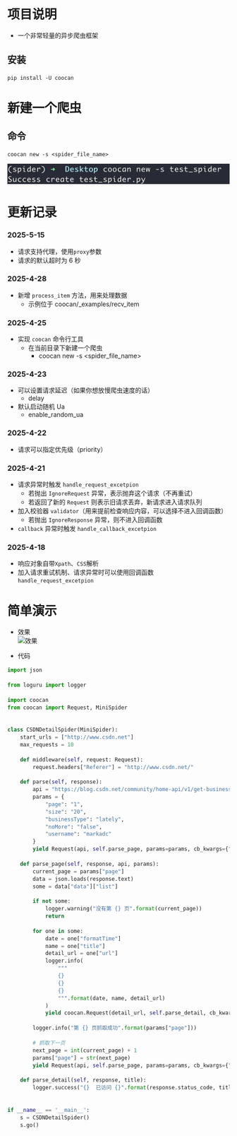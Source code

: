 # 项目说明

- 一个非常轻量的异步爬虫框架

## 安装

`pip install -U coocan`

# 新建一个爬虫

## 命令

`coocan new -s <spider_file_name>`

![alt text](cmd.png)

# 更新记录

### 2025-5-15

- 请求支持代理，使用`proxy`参数
- 请求的默认超时为 6 秒

### 2025-4-28

- 新增 `process_item` 方法，用来处理数据
  - 示例位于 coocan/\_examples/recv_item

### 2025-4-25

- 实现 `coocan` 命令行工具
  - 在当前目录下新建一个爬虫
    - coocan new -s <spider_file_name>

### 2025-4-23

- 可以设置请求延迟（如果你想放慢爬虫速度的话）
  - delay
- 默认启动随机 Ua
  - enable_random_ua

### 2025-4-22

- 请求可以指定优先级（priority）

### 2025-4-21

- 请求异常时触发 `handle_request_excetpion`
  - 若抛出 `IgnoreRequest` 异常，表示抛弃这个请求（不再重试）
  - 若返回了新的 `Request` 则表示旧请求丢弃，新请求进入请求队列
- 加入校验器 `validator`（用来提前检查响应内容，可以选择不进入回调函数）
  - 若抛出 `IgnoreResponse` 异常，则不进入回调函数
- `callback` 异常时触发 `handle_callback_excetpion`

### 2025-4-18

- 响应对象自带`Xpath`、`CSS`解析
- 加入请求重试机制、请求异常时可以使用回调函数 `handle_request_excetpion`

# 简单演示

- 效果
  <br>
  ![效果](demo.gif)

- 代码

```python
import json

from loguru import logger

import coocan
from coocan import Request, MiniSpider


class CSDNDetailSpider(MiniSpider):
    start_urls = ["http://www.csdn.net"]
    max_requests = 10

    def middleware(self, request: Request):
        request.headers["Referer"] = "http://www.csdn.net/"

    def parse(self, response):
        api = "https://blog.csdn.net/community/home-api/v1/get-business-list"
        params = {
            "page": "1",
            "size": "20",
            "businessType": "lately",
            "noMore": "false",
            "username": "markadc"
        }
        yield Request(api, self.parse_page, params=params, cb_kwargs={"api": api, "params": params})

    def parse_page(self, response, api, params):
        current_page = params["page"]
        data = json.loads(response.text)
        some = data["data"]["list"]

        if not some:
            logger.warning("没有第 {} 页".format(current_page))
            return

        for one in some:
            date = one["formatTime"]
            name = one["title"]
            detail_url = one["url"]
            logger.info(
                """
                {}
                {}
                {}
                """.format(date, name, detail_url)
            )
            yield coocan.Request(detail_url, self.parse_detail, cb_kwargs={"title": name})

        logger.info("第 {} 页抓取成功".format(params["page"]))

        # 抓取下一页
        next_page = int(current_page) + 1
        params["page"] = str(next_page)
        yield Request(api, self.parse_page, params=params, cb_kwargs={"api": api, "params": params})

    def parse_detail(self, response, title):
        logger.success("{}  已访问 {}".format(response.status_code, title))


if __name__ == '__main__':
    s = CSDNDetailSpider()
    s.go()
```
